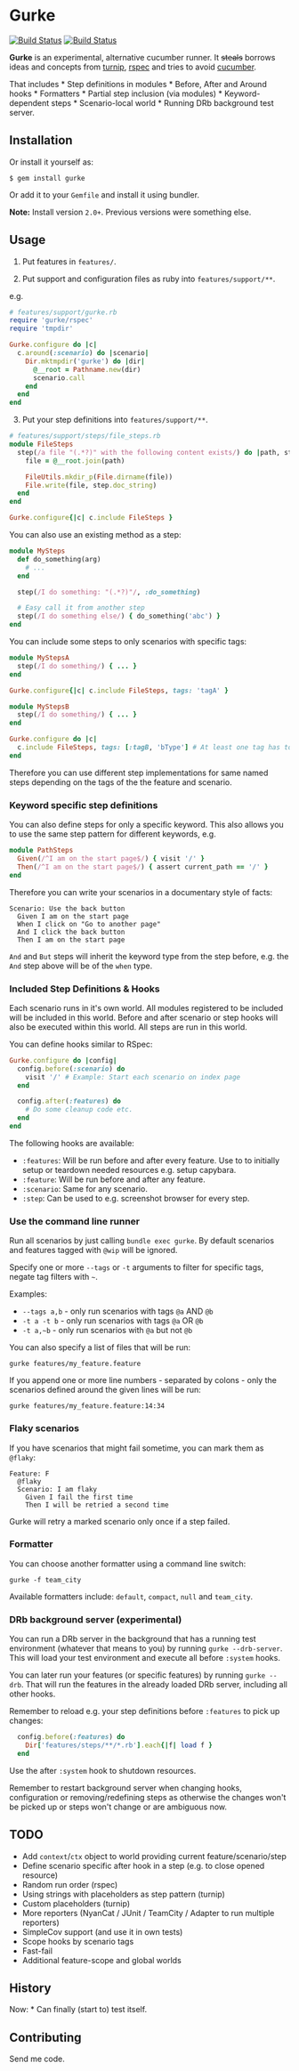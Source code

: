 # Gurke

[![Build Status](https://travis-ci.org/jgraichen/gurke.svg?branch=master)](https://travis-ci.org/jgraichen/gurke)
[![Build Status](https://github.com/jgraichen/gurke/workflows/Build/badge.svg?event=push)](https://github.com/jgraichen/gurke/actions?query=workflow%3ABuild)

**Gurke** is an experimental, alternative cucumber runner. It ~~steals~~ borrows ideas and concepts from [turnip](https://github.com/jnicklas/turnip), [rspec](http://rspec.info) and tries to avoid [cucumber](https://github.com/cucumber/cucumber/).

That includes * Step definitions in modules * Before, After and Around hooks * Formatters * Partial step inclusion (via modules) * Keyword-dependent steps * Scenario-local world * Running DRb background test server.

## Installation

Or install it yourself as:

    $ gem install gurke

Or add it to your `Gemfile` and install it using bundler.

**Note:** Install version `2.0+`. Previous versions were something else.

## Usage

1. Put features in `features/`.

2. Put support and configuration files as ruby into `features/support/**`.

e.g.

```ruby
# features/support/gurke.rb
require 'gurke/rspec'
require 'tmpdir'

Gurke.configure do |c|
  c.around(:scenario) do |scenario|
    Dir.mktmpdir('gurke') do |dir|
      @__root = Pathname.new(dir)
      scenario.call
    end
  end
end
```

3. Put your step definitions into `features/support/**`.

```ruby
# features/support/steps/file_steps.rb
module FileSteps
  step(/a file "(.*?)" with the following content exists/) do |path, step|
    file = @__root.join(path)

    FileUtils.mkdir_p(File.dirname(file))
    File.write(file, step.doc_string)
  end
end

Gurke.configure{|c| c.include FileSteps }
```

You can also use an existing method as a step:

```ruby
module MySteps
  def do_something(arg)
    # ...
  end

  step(/I do something: "(.*?)"/, :do_something)

  # Easy call it from another step
  step(/I do something else/) { do_something('abc') }
end
```

You can include some steps to only scenarios with specific tags:

```ruby
module MyStepsA
  step(/I do something/) { ... }
end

Gurke.configure{|c| c.include FileSteps, tags: 'tagA' }

module MyStepsB
  step(/I do something/) { ... }
end

Gurke.configure do |c|
  c.include FileSteps, tags: [:tagB, 'bType'] # At least one tag has to match
end
```

Therefore you can use different step implementations for same named steps depending on the tags of the the feature and scenario.

### Keyword specific step definitions

You can also define steps for only a specific keyword. This also allows you to use the same step pattern for different keywords, e.g.

```ruby
module PathSteps
  Given(/^I am on the start page$/) { visit '/' }
  Then(/^I am on the start page$/) { assert current_path == '/' }
end
```

Therefore you can write your scenarios in a documentary style of facts:

```
Scenario: Use the back button
  Given I am on the start page
  When I click on "Go to another page"
  And I click the back button
  Then I am on the start page
```

`And` and `But` steps will inherit the keyword type from the step before, e.g. the `And` step above will be of the `when` type.

### Included Step Definitions & Hooks

Each scenario runs in it's own world. All modules registered to be included will be included in this world. Before and after scenario or step hooks will also be executed within this world. All steps are run in this world.

You can define hooks similar to RSpec:

```ruby
Gurke.configure do |config|
  config.before(:scenario) do
    visit '/' # Example: Start each scenario on index page
  end

  config.after(:features) do
    # Do some cleanup code etc.
  end
end
```

The following hooks are available:

* `:features`: Will be run before and after every feature. Use to to initially setup or teardown needed resources e.g. setup capybara.
* `:feature`: Will be run before and after any feature.
* `:scenario`: Same for any scenario.
* `:step`: Can be used to e.g. screenshot browser for every step.

### Use the command line runner

Run all scenarios by just calling `bundle exec gurke`. By default scenarios and features tagged with `@wip` will be ignored.

Specify one or more `--tags` or `-t` arguments to filter for specific tags, negate tag filters with `~`.

Examples:

* `--tags a,b` - only run scenarios with tags `@a` AND `@b`
* `-t a -t b` - only run scenarios with tags `@a` OR `@b`
* `-t a,~b` - only run scenarios with `@a` but not `@b`

You can also specify a list of files that will be run:

```
gurke features/my_feature.feature
```

If you append one or more line numbers - separated by colons - only the scenarios defined around the given lines will be run:

```
gurke features/my_feature.feature:14:34
```

### Flaky scenarios

If you have scenarios that might fail sometime, you can mark them as `@flaky`:

```
Feature: F
  @flaky
  Scenario: I am flaky
    Given I fail the first time
    Then I will be retried a second time
```

Gurke will retry a marked scenario only once if a step failed.

### Formatter

You can choose another formatter using a command line switch:

```
gurke -f team_city
```

Available formatters include: `default`, `compact`, `null` and `team_city`.

### DRb background server (experimental)

You can run a DRb server in the background that has a running test environment (whatever that means to you) by running `gurke --drb-server`. This will load your test environment and execute all before `:system` hooks.

You can later run your features (or specific features) by running `gurke --drb`. That will run the features in the already loaded DRb server, including all other hooks.

Remember to reload e.g. your step definitions before `:features` to pick up changes:

```ruby
  config.before(:features) do
    Dir['features/steps/**/*.rb'].each{|f| load f }
  end
```

Use the after `:system` hook to shutdown resources.

Remember to restart background server when changing hooks, configuration or removing/redefining steps as otherwise the changes won't be picked up or steps won't change or are ambiguous now.

## TODO

* Add `context`/`ctx` object to world providing current feature/scenario/step
* Define scenario specific after hook in a step (e.g. to close opened resource)
* Random run order (rspec)
* Using strings with placeholders as step pattern (turnip)
* Custom placeholders (turnip)
* More reporters (NyanCat / JUnit / TeamCity / Adapter to run multiple reporters)
* SimpleCov support (and use it in own tests)
* Scope hooks by scenario tags
* Fast-fail
* Additional feature-scope and global worlds

## History

Now: * Can finally (start to) test itself.

## Contributing

Send me code.
